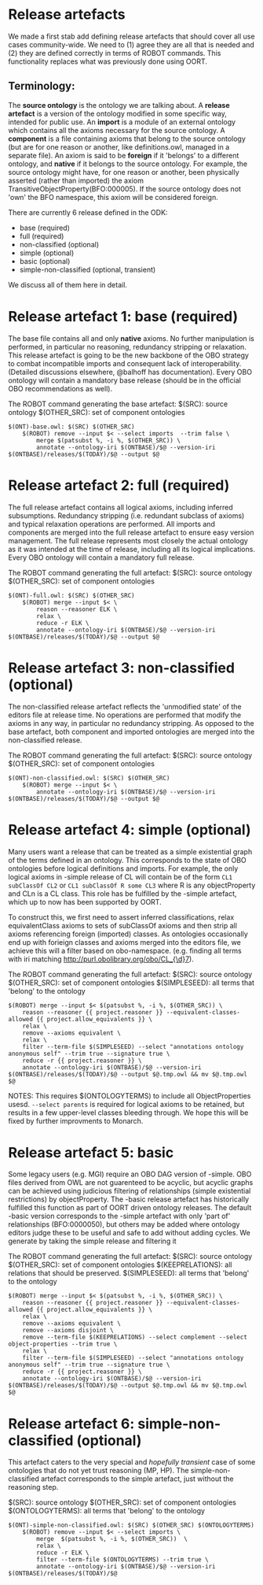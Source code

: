 # Release artefacts

We made a first stab add defining release artefacts that should cover all use cases community-wide. We need to (1) agree they are all that is needed and (2) they are defined correctly in terms of ROBOT commands. This functionality replaces what was previously done using OORT.

## Terminology:
The **source ontology** is the ontology we are talking about. A **release artefact** is a version of the ontology modified in some specific way, intended for public use. An **import** is a module of an external ontology which contains all the axioms necessary for the source ontology. A **component** is a file containing axioms that belong to the source ontology (but are for one reason or another, like definitions.owl, managed in a separate file). An axiom is said to be **foreign** if it 'belongs' to a different ontology, and **native** if it belongs to the source ontology. For example, the source ontology might have, for one reason or another, been physically asserted (rather than imported) the axiom TransitiveObjectProperty(BFO:000005). If the source ontology does not 'own' the BFO namespace, this axiom will be considered foreign.

There are currently 6 release defined in the ODK:

- base (required)
- full (required)
- non-classified (optional)
- simple (optional)
- basic (optional)
- simple-non-classified (optional, transient)

We discuss all of them here in detail.

# Release artefact 1: base (required)
The base file contains all and only **native** axioms. No further manipulation is performed, in particular no reasoning, redundancy stripping or relaxation. This release artefact is going to be the new backbone of the OBO strategy to combat incompatible imports and consequent lack of interoperability. (Detailed discussions elsewhere, @balhoff has documentation). Every OBO ontology will contain a mandatory base release (should be in the official OBO recommendations as well).
 
The ROBOT command generating the base artefact:
$(SRC): source ontology
$(OTHER_SRC): set of component ontologies
```
$(ONT)-base.owl: $(SRC) $(OTHER_SRC)
	$(ROBOT) remove --input $< --select imports  --trim false \
		merge $(patsubst %, -i %, $(OTHER_SRC)) \
		annotate --ontology-iri $(ONTBASE)/$@ --version-iri $(ONTBASE)/releases/$(TODAY)/$@ --output $@
```
# Release artefact 2: full (required)
The full release artefact contains all logical axioms, including inferred subsumptions. Redundancy stripping (i.e. redundant subclass of axioms) and typical relaxation operations are performed. All imports and components are merged into the full release artefact to ensure easy version management. The full release represents most closely the actual ontology as it was intended at the time of release, including all its logical implications. Every OBO ontology will contain a mandatory full release. 
 
The ROBOT command generating the full artefact:
$(SRC): source ontology
$(OTHER_SRC): set of component ontologies

```
$(ONT)-full.owl: $(SRC) $(OTHER_SRC)
	$(ROBOT) merge --input $< \
		reason --reasoner ELK \
		relax \
		reduce -r ELK \ 
		annotate --ontology-iri $(ONTBASE)/$@ --version-iri $(ONTBASE)/releases/$(TODAY)/$@ --output $@
```
# Release artefact 3: non-classified (optional)
The non-classified release artefact reflects the 'unmodified state' of the editors file at release time. No operations are performed that modify the axioms in any way, in particular no redundancy stripping. As opposed to the base artefact, both component and imported ontologies are merged into the non-classified release. 

The ROBOT command generating the full artefact:
$(SRC): source ontology
$(OTHER_SRC): set of component ontologies

```
$(ONT)-non-classified.owl: $(SRC) $(OTHER_SRC)
	$(ROBOT) merge --input $< \
		annotate --ontology-iri $(ONTBASE)/$@ --version-iri $(ONTBASE)/releases/$(TODAY)/$@ --output $@
```

# Release artefact 4: simple (optional)

Many users want a release that can be treated as a simple existential graph of the terms defined in an ontology.  This corresponds to the state of  OBO ontologies before logical definitions and imports. For example, the only logical axioms in  -simple release of CL will contain be of the form `CL1 subClassOf CL2` or `CL1 subClassOf R some CL3` where R is any objectProperty and CLn is a CL class.  This role has be fulfilled by the -simple artefact, which up to now has been supported by OORT.

To construct this, we first need to assert inferred classifications,  relax equivalentClass axioms to sets of subClassOf axioms and then strip all axioms referencing foreign (imported) classes.  As ontologies occasionally end up with forieign classes and axioms merged into the editors file, we achieve this will a filter based on obo-namespace.  (e.g. finding all terms with iri matching http://purl.obolibrary.org/obo/CL_{\d}7).

The ROBOT command generating the full artefact:
$(SRC): source ontology
$(OTHER_SRC): set of component ontologies
$(SIMPLESEED): all terms that 'belong' to the ontology

```
$(ROBOT) merge --input $< $(patsubst %, -i %, $(OTHER_SRC)) \
	reason --reasoner {{ project.reasoner }} --equivalent-classes-allowed {{ project.allow_equivalents }} \
	relax \
	remove --axioms equivalent \
	relax \
	filter --term-file $(SIMPLESEED) --select "annotations ontology anonymous self" --trim true --signature true \
	reduce -r {{ project.reasoner }} \
	annotate --ontology-iri $(ONTBASE)/$@ --version-iri $(ONTBASE)/releases/$(TODAY)/$@ --output $@.tmp.owl && mv $@.tmp.owl $@
```
NOTES: This requires $(ONTOLOGYTERMS) to include all ObjectProperties usesd.  `--select parents` is required for logical axioms to be retained, but results in a few upper-level classes bleeding through.  We hope this will be fixed by further improvments to Monarch.


# Release artefact 5: basic

Some legacy users (e.g. MGI) require an OBO DAG version of -simple.  OBO files derived from OWL are not guarenteed to be acyclic, but acyclic graphs can be achieved using judicious filtering of relationships (simple existential restrictions) by objectProperty. The -basic release artefact has historically fulfilled this function as part of OORT driven ontology releases. The default -basic version corresponds to the -simple artefact with only 'part of' relationships (BFO:0000050), but others may be added where ontology editors judge these to be useful and safe to add without adding cycles.  We generate by taking the simple release and filtering it

The ROBOT command generating the full artefact:
$(SRC): source ontology
$(OTHER_SRC): set of component ontologies
$(KEEPRELATIONS): all relations that should be preserved.
$(SIMPLESEED): all terms that 'belong' to the ontology

```
$(ROBOT) merge --input $< $(patsubst %, -i %, $(OTHER_SRC)) \
	reason --reasoner {{ project.reasoner }} --equivalent-classes-allowed {{ project.allow_equivalents }} \
	relax \
	remove --axioms equivalent \
	remove --axioms disjoint \
	remove --term-file $(KEEPRELATIONS) --select complement --select object-properties --trim true \
	relax \
	filter --term-file $(SIMPLESEED) --select "annotations ontology anonymous self" --trim true --signature true \
	reduce -r {{ project.reasoner }} \
	annotate --ontology-iri $(ONTBASE)/$@ --version-iri $(ONTBASE)/releases/$(TODAY)/$@ --output $@.tmp.owl && mv $@.tmp.owl $@
```

# Release artefact 6: simple-non-classified (optional)
This artefact caters to the very special and *hopefully transient* case of some ontologies that do not yet trust reasoning (MP, HP). The simple-non-classified artefact corresponds to the simple artefact, just without the reasoning step.

$(SRC): source ontology
$(OTHER_SRC): set of component ontologies
$(ONTOLOGYTERMS): all terms that 'belong' to the ontology

```
$(ONT)-simple-non-classified.owl: $(SRC) $(OTHER_SRC) $(ONTOLOGYTERMS)
	$(ROBOT) remove --input $< --select imports \
		merge  $(patsubst %, -i %, $(OTHER_SRC))  \
		relax \
		reduce -r ELK \
		filter --term-file $(ONTOLOGYTERMS) --trim true \
		annotate --ontology-iri $(ONTBASE)/$@ --version-iri $(ONTBASE)/releases/$(TODAY)/$@ 
```